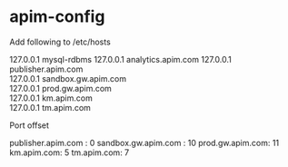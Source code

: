 # apim-config

Add following to /etc/hosts

127.0.0.1 mysql-rdbms
127.0.0.1 analytics.apim.com
127.0.0.1 publisher.apim.com                    
127.0.0.1 sandbox.gw.apim.com                    
127.0.0.1 prod.gw.apim.com                       
127.0.0.1 km.apim.com                            
127.0.0.1 tm.apim.com                           


Port offset

publisher.apim.com : 0
sandbox.gw.apim.com : 10
prod.gw.apim.com: 11
km.apim.com: 5
tm.apim.com: 7
